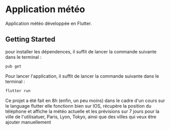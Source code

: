 # Application météo

Application météo développée en Flutter.

## Getting Started


pour installer les dépendences, il suffit de lancer la commande suivante dans le terminal :

```bash
pub get
```
Pour lancer l'application, il suffit de lancer la commande suivante dans le terminal :

```bash
flutter run
```

Ce projet a été fait en 8h (enfin, un peu moins) dans le cadre d'un cours sur le language flutter
elle fonctionn bien sur IOS, récupère la position du téléphone et affiche la météo actuelle et les prévisions sur 7 jours pour la ville de l'utilisatuer, Paris, Lyon, Tokyo, ainsi que des villes qui veux être ajouter manuellement
```